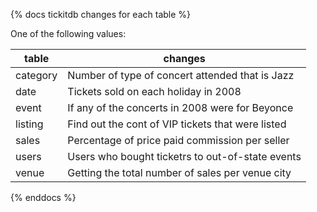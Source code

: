 {% docs tickitdb changes for each table %}
	
One of the following values: 

| table          | changes                                          |
|----------------|--------------------------------------------------|
| category       | Number of type of concert attended that is Jazz  |
| date           | Tickets sold on each holiday in 2008             |
| event          | If any of the concerts in 2008 were for Beyonce  |
| listing        | Find out the cont of VIP tickets that were listed|
| sales          | Percentage of price paid commission per seller   |
| users          | Users who bought ticketrs to out-of-state events |
| venue          | Getting the total number of sales per venue city |

{% enddocs %}